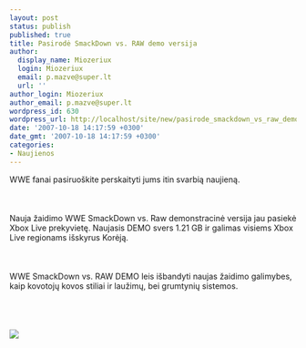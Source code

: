 ```yaml
---
layout: post
status: publish
published: true
title: Pasirodė SmackDown vs. RAW demo versija
author:
  display_name: Miozeriux
  login: Miozeriux
  email: p.mazve@super.lt
  url: ''
author_login: Miozeriux
author_email: p.mazve@super.lt
wordpress_id: 630
wordpress_url: http://localhost/site/new/pasirode_smackdown_vs_raw_demo_versija/
date: '2007-10-18 14:17:59 +0300'
date_gmt: '2007-10-18 14:17:59 +0300'
categories:
- Naujienos
---
```

<p>WWE fanai pasiruoškite perskaityti jums itin svarbią naujieną.<br />
<br><br />
<br>Nauja žaidimo WWE SmackDown vs. Raw demonstracinė versija jau pasiekė Xbox Live prekyvietę. Naujasis DEMO svers 1.21 GB ir galimas visiems Xbox Live regionams išskyrus Korėją.<br />
<br><br />
<br>WWE SmackDown vs. RAW DEMO leis išbandyti naujas žaidimo galimybes, kaip kovotojų kovos stiliai ir laužimų, bei grumtynių sistemos.<br />
<br><br />
<br><br><img src="http://www.techshout.com/images/smackdown-ss.jpg"><br></p>
